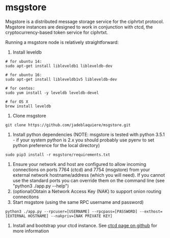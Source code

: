 # msgstore

Msgstore is a distributed message storage service for the ciphrtxt protocol. Msgstore instances are designed to work in conjunction with ctcd, the cryptocurrency-based token service for ciphrtxt. 

Running a msgstore node is relatively straightforward: 

1. Install leveldb
```
# for ubuntu 14:
sudo apt-get install libleveldb1 libleveldb-dev

# for ubuntu 16:
sudo apt-get install libleveldb1v5 libleveldb-dev

# for centos:
sudo yum install -y leveldb leveldb-devel 

# for OS X
brew install leveldb
```
1. Clone msgstore
```
git clone https://github.com/jadeblaquiere/msgstore.git
```
1. Install python dependencies (NOTE: msgstore is tested with python 3.5.1 - if your system python is 2.x you should probably use pyenv to set python preference for the local directory)
```
sudo pip3 install -r msgstore/requirements.txt
```
1. Ensure your network and host are configured to allow incoming connections on ports 7764 (ctcd) and 7754 (msgstore) from your external network hostname/address (which you will need). If you cannot use the standard ports you can override them on the command line (see "python3 ./app.py --help")
1. (optional)Obtain a Network Access Key (NAK) to support onion routing connecitons
1. Start msgstore (using the same RPC username and password)
```
python3 ./app.py --rpcuser=[USERNAME] --rpcpass=[PASSWORD] --exthost=[EXTERNAL HOSTNAME] --nakpriv=[NAK PRIVATE KEY]
```
1. Install and bootstrap your ctcd instance. See [ctcd page on github](https://github.com/jadeblaquiere/ctcd) for more information
